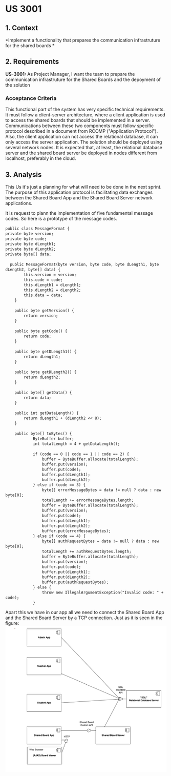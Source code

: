 # US 3001

## 1. Context

*Implement a functionality that prepares the communication infrastruture for the shared boards *

## 2. Requirements

**US-3001:** As Project Manager, I want the team to prepare the communication infrastruture for the Shared Boards and the depoyment of the solution
### Acceptance Criteria

This functional part of the system has very specific technical requirements. It must follow a client-server architecture, where a client application is used to access the shared boards that should be implemented in a server. Communications between these two components must follow specific protocol described in a document from RCOMP ("Application Protocol"). Also, the client application can not access the relational database, it can only access the server application.
The solution should be deployed using several network nodes. It is expected that, at least, the relational database server and the shared board server be deployed in nodes different from localhost, preferably in the cloud.

## 3. Analysis 
This Us it's just a planning for what will need to be done in the next sprint.
The purpose of this application protocol is facilitating data exchanges between the Shared Board App
and the Shared Board Server network applications. </br>


It is request to plann the implementation of five fundamental message codes. So here is a prototype of the message codes.

````
public class MessageFormat {
private byte version;
private byte code;
private byte dLength1;
private byte dLength2;
private byte[] data;
 
  public MessageFormat(byte version, byte code, byte dLength1, byte dLength2, byte[] data) {
        this.version = version;
        this.code = code;
        this.dLength1 = dLength1;
        this.dLength2 = dLength2;
        this.data = data;
    }

    public byte getVersion() {
        return version;
    }

    public byte getCode() {
        return code;
    }

    public byte getDLength1() {
        return dLength1;
    }

    public byte getDLength2() {
        return dLength2;
    }

    public byte[] getData() {
        return data;
    }

    public int getDataLength() {
        return dLength1 + (dLength2 << 8);
    }

    public byte[] toBytes() {
            ByteBuffer buffer;
            int totalLength = 4 + getDataLength();

            if (code == 0 || code == 1 || code == 2) {
                buffer = ByteBuffer.allocate(totalLength);
                buffer.put(version);
                buffer.put(code);
                buffer.put(dLength1);
                buffer.put(dLength2);
            } else if (code == 3) {
                byte[] errorMessageBytes = data != null ? data : new byte[0];
                totalLength += errorMessageBytes.length;
                buffer = ByteBuffer.allocate(totalLength);
                buffer.put(version);
                buffer.put(code);
                buffer.put(dLength1);
                buffer.put(dLength2);
                buffer.put(errorMessageBytes);
            } else if (code == 4) {
                byte[] authRequestBytes = data != null ? data : new byte[0];
                totalLength += authRequestBytes.length;
                buffer = ByteBuffer.allocate(totalLength);
                buffer.put(version);
                buffer.put(code);
                buffer.put(dLength1);
                buffer.put(dLength2);
                buffer.put(authRequestBytes);
            } else {
                throw new IllegalArgumentException("Invalid code: " + code);
            }
````

Apart this we have in our app all we need to connect the Shared Board App and the Shared Board Server by a TCP connection. Just as it is seen in the figure:
![Image](Support_US_3001/Diagrama.png)




